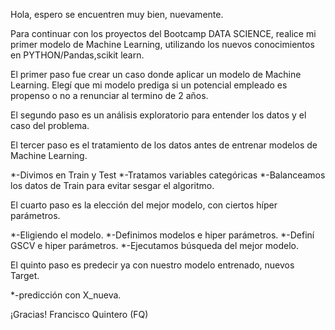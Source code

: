 Hola, espero se encuentren muy bien, nuevamente.

Para continuar con los proyectos del Bootcamp DATA SCIENCE, realice mi primer modelo de Machine Learning, utilizando los nuevos conocimientos en PYTHON/Pandas,scikit learn.

El primer paso fue crear un caso donde aplicar un modelo de Machine Learning. Elegí que mi modelo prediga si un potencial empleado es propenso o no a renunciar al termino de 2 años.

El segundo paso es un análisis exploratorio para entender los datos y el caso del problema.

El tercer paso es el tratamiento de los datos antes de entrenar modelos de Machine Learning.

*-Divimos en Train y Test
*-Tratamos variables categóricas
*-Balanceamos los datos de Train para evitar sesgar el algoritmo.

El cuarto paso es la elección del mejor modelo, con ciertos híper parámetros.

*-Eligiendo el modelo.
*-Definimos modelos e hiper parámetros.
*-Definí GSCV e hiper parámetros.
*-Ejecutamos búsqueda del mejor modelo.

El quinto paso es predecir ya con nuestro modelo entrenado, nuevos Target.

*-predicción con X_nueva.

¡Gracias! Francisco Quintero (FQ)

